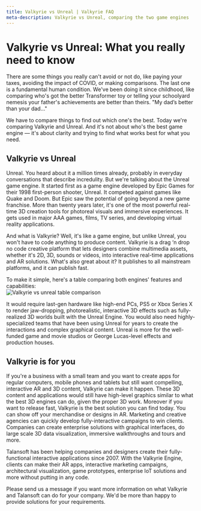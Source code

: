 ```yaml
---
title: Valkyrie vs Unreal | Valkyrie FAQ
meta-description: Valkyrie vs Unreal, comparing the two game engines
---
```

# Valkyrie vs Unreal: What you really need to know

There are some things you really can't avoid or not do, like paying your taxes, avoiding the impact of COVID, or making comparisons. The last one is a fundamental human condition. We've been doing it since childhood, like comparing who's got the better Transformer toy or telling your schoolyard nemesis your father's achievements are better than theirs. "My dad’s better than your dad..."<br>

We have to compare things to find out which one's the best. Today we're comparing Valkyrie and Unreal. And it's not about who's the best game engine — it's about clarity and trying to find what works best for what you need.<br>

## Valkyrie vs Unreal

Unreal. You heard about it a million times already, probably in everyday conversations that describe incredulity. But we're talking about the Unreal game engine. It started first as a game engine developed by Epic Games for their 1998 first-person shooter, Unreal. It competed against games like Quake and Doom. But Epic saw the potential of going beyond a new game franchise. More than twenty years later, it's one of the most powerful real-time 3D creation tools for photoreal visuals and immersive experiences. It gets used in major AAA games, films, TV series, and developing virtual reality applications. <br>

And what is Valkyrie? Well, it's like a game engine, but unlike Unreal, you won't have to code anything to produce content. Valkyrie is a drag ‘n drop no code creative platform that lets designers combine multimedia assets, whether it's 2D, 3D, sounds or videos, into interactive real-time applications and AR solutions. What's also great about it? It publishes to all mainstream platforms, and it can publish fast.<br>

To make it simple, here's a table comparing both engines' features and capabilities:<br>
![Valkyrie vs unreal table comparison](https://cdn2.talansoft.com/ftp/img/faqs/valkyrie_vs_unreal.jpg)
<br>

It would require last-gen hardware like high-end PCs, PS5 or Xbox Series X to render jaw-dropping, photorealistic, interactive 3D effects such as fully-realized 3D worlds built with the Unreal Engine. You would also need highly-specialized teams that have been using Unreal for years to create the interactions and complex graphical content. Unreal is more for the well-funded game and movie studios or George Lucas-level effects and production houses.<br>

## Valkyrie is for you

If you're a business with a small team and you want to create apps for regular computers, mobile phones and tablets but still want compelling, interactive AR and 3D content, Valkyrie can make it happen. These 3D content and applications would still have high-level graphics similar to what the best 3D engines can do, given the proper 3D work. Moreover if you want to release fast, Valkyrie is the best solution you can find today. You can show off your merchandise or designs in AR. Marketing and creative agencies can quickly develop fully-interactive campaigns to win clients. Companies can create enterprise solutions with graphical interfaces, do large scale 3D data visualization, immersive walkthroughs and tours and more.<br>

Talansoft has been helping companies and designers create their fully-functional interactive applications since 2007. With the Valkyrie Engine, clients can make their AR apps, interactive marketing campaigns, architectural visualization, game prototypes, enterprise IoT solutions and more without putting in any code.<br>

Please send us a message if you want more information on what Valkyrie and Talansoft can do for your company. We'd be more than happy to provide solutions for your requirements.